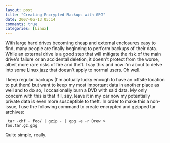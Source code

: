 ```yaml
---
layout: post
title: "Creating Encrypted Backups with GPG"
date: 2007-06-13 05:14
comments: true
categories: [Linux]
---
```

With large hard drives becoming cheap and external enclosures easy to find, many people are finally beginning to perform backups of their data.  While an external drive is a good step that will mitigate the risk of the main drive's failure or an accidental deletion, it doesn't protect from the worse, albeit more rare risks of fire and theft.  I say this and now I'm about to delve into some Linux jazz that doesn't apply to normal users.  Oh well.

I keep regular backups (I'm actually lucky enough to have an offsite location to put them) but want to keep my most important data in another place as well and to do so, I occasionally burn a DVD with said data.  My only concern with this is that if I, say, leave it in my car now my potentially private data is even more susceptible to theft.  In order to make this a non-issue, I use the following command to create encrypted and gzipped tar archives:

<code><pre>
tar -chf - foo/ | gzip - | gpg -e -r Drew > foo.tar.gz.gpg
</code></pre>

Quite simple, really.
